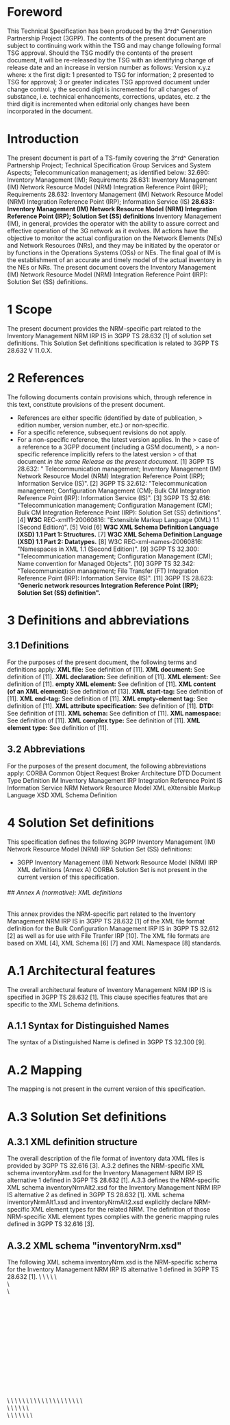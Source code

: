 # Foreword
This Technical Specification has been produced by the 3^rd^ Generation
Partnership Project (3GPP).
The contents of the present document are subject to continuing work within the
TSG and may change following formal TSG approval. Should the TSG modify the
contents of the present document, it will be re-released by the TSG with an
identifying change of release date and an increase in version number as
follows:
Version x.y.z
where:
x the first digit:
1 presented to TSG for information;
2 presented to TSG for approval;
3 or greater indicates TSG approved document under change control.
y the second digit is incremented for all changes of substance, i.e. technical
enhancements, corrections, updates, etc.
z the third digit is incremented when editorial only changes have been
incorporated in the document.
# Introduction
The present document is part of a TS-family covering the 3^rd^ Generation
Partnership Project; Technical Specification Group Services and System
Aspects; Telecommunication management; as identified below:
32.690: Inventory Management (IM); Requirements
28.631: Inventory Management (IM) Network Resource Model (NRM) Integration
Reference Point (IRP); Requirements
28.632: Inventory Management (IM) Network Resource Model (NRM) Integration
Reference Point (IRP); Information Service (IS)
**28.633: Inventory Management (IM) Network Resource Model (NRM) Integration
Reference Point (IRP); Solution Set (SS) definitions**
Inventory Management (IM), in general, provides the operator with the ability
to assure correct and effective operation of the 3G network as it evolves. IM
actions have the objective to monitor the actual configuration on the Network
Elements (NEs) and Network Resources (NRs), and they may be initiated by the
operator or by functions in the Operations Systems (OSs) or NEs. The final
goal of IM is the establishment of an accurate and timely model of the actual
inventory in the NEs or NRs.
The present document covers the Inventory Management (IM) Network Resource
Model (NRM) Integration Reference Point (IRP): Solution Set (SS) definitions.
# 1 Scope
The present document provides the NRM-specific part related to the Inventory
Management NRM IRP IS in 3GPP TS 28.632 [1] of solution set definitions.
This Solution Set definitions specification is related to 3GPP TS 28.632 V
11.0.X.
# 2 References
The following documents contain provisions which, through reference in this
text, constitute provisions of the present document.
  * References are either specific (identified by date of publication, > edition number, version number, etc.) or non‑specific.
  * For a specific reference, subsequent revisions do not apply.
  * For a non-specific reference, the latest version applies. In the > case of a reference to a 3GPP document (including a GSM document), > a non-specific reference implicitly refers to the latest version > of that document _in the same Release as the present document_.
[1] 3GPP TS 28.632: \" Telecommunication management; Inventory Management (IM)
Network Resource Model (NRM) Integration Reference Point (IRP); Information
Service (IS)\".
[2] 3GPP TS 32.612: \"Telecommunication management; Configuration Management
(CM); Bulk CM Integration Reference Point (IRP): Information Service (IS)\".
[3] 3GPP TS 32.616: \"Telecommunication management; Configuration Management
(CM); Bulk CM Integration Reference Point (IRP): Solution Set (SS)
definitions\".
[4] **W3C** REC-xml11-20060816: \"Extensible Markup Language (XML) 1.1 (Second
Edition)\".
[5] Void
[6] **W3C XML Schema Definition Language (XSD) 1.1 Part 1: Structures.**
[7] **W3C XML Schema Definition Language (XSD) 1.1 Part 2: Datatypes.**
[8] W3C REC-xml-names-20060816: \"Namespaces in XML 1.1 (Second Edition)\".
[9] 3GPP TS 32.300: \"Telecommunication management; Configuration Management
(CM); Name convention for Managed Objects\".
[10] 3GPP TS 32.342: \"Telecommunication management; File Transfer (FT)
Integration Reference Point (IRP): Information Service (IS)\".
[11] 3GPP TS 28.623: "**Generic network resources Integration Reference Point
(IRP); Solution Set (SS) definition".**
# 3 Definitions and abbreviations
## 3.1 Definitions
For the purposes of the present document, the following terms and definitions
apply:
**XML file:** See definition of [11].
**XML document:** See definition of [11].
**XML declaration:** See definition of [11].
**XML element:** See definition of [11].
**empty XML element:** See definition of [11].
**XML content (of an XML element):** See definition of [13].
**XML start-tag:** See definition of [11].
**XML end-tag:** See definition of [11].
**XML empty-element tag:** See definition of [11].
**XML attribute specification:** See definition of [11].
**DTD:** See definition of [11].
**XML schema:** See definition of [11].
**XML namespace:** See definition of [11].
**XML complex type:** See definition of [11].
**XML element type:** See definition of [11].
## 3.2 Abbreviations
For the purposes of the present document, the following abbreviations apply:
CORBA Common Object Request Broker Architecture
DTD Document Type Definition
IM Inventory Management
IRP Integration Reference Point
IS Information Service
NRM Network Resource Model
XML eXtensible Markup Language
XSD XML Schema Definition
# 4 Solution Set definitions
This specification defines the following 3GPP Inventory Management (IM)
Network Resource Model (NRM) IRP Solution Set (SS) definitions:
  * 3GPP Inventory Management (IM) Network Resource Model (NRM) IRP XML definitions (Annex A)
CORBA Solution Set is not present in the current version of this
specification.
###### ## Annex A (normative): XML definitions
This annex provides the NRM-specific part related to the Inventory Management
NRM IRP IS in 3GPP TS 28.632 [1] of the XML file format definition for the
Bulk Configuration Management IRP IS in 3GPP TS 32.612 [2] as well as for use
with File Tranfer IRP [10].
The XML file formats are based on XML [4], XML Schema [6] [7] and XML
Namespace [8] standards.
# A.1 Architectural features
The overall architectural feature of Inventory Management NRM IRP IS is
specified in 3GPP TS 28.632 [1].
This clause specifies features that are specific to the XML Schema
definitions.
## A.1.1 Syntax for Distinguished Names
The syntax of a Distinguished Name is defined in 3GPP TS 32.300 [9].
# A.2 Mapping
The mapping is not present in the current version of this specification.
# A.3 Solution Set definitions
## A.3.1 XML definition structure
The overall description of the file format of inventory data XML files is
provided by 3GPP TS 32.616 [3].
A.3.2 defines the NRM-specific XML schema inventoryNrm.xsd for the Inventory
Management NRM IRP IS alternative 1 defined in 3GPP TS 28.632 [1].
A.3.3 defines the NRM-specific XML schema inventoryNrmAlt2.xsd for the
Inventory Management NRM IRP IS alternative 2 as defined in 3GPP TS 28.632
[1].
XML schema inventoryNrmAlt1.xsd and inventoryNrmAlt2.xsd explicitly declare
NRM-specific XML element types for the related NRM.
The definition of those NRM-specific XML element types complies with the
generic mapping rules defined in 3GPP TS 32.616 [3].
## A.3.2 XML schema \"inventoryNrm.xsd\"
The following XML schema inventoryNrm.xsd is the NRM-specific schema for the
Inventory Management NRM IRP IS alternative 1 defined in 3GPP TS 28.632 [1].
\\ \ \\ \ \\ \
\\ \
\\ \
\
\
\
\
\
\
\
\
\
\
\
\
\
\
\\ \ \\
\\ \\ \\
\\ \\ \\
\\ \\ \\
\\ \\ \\ \\ \\ \\ \\ \\ \
\\ \\ \\ \\ \\ \\ \
\\ \\ \\
\\ \\ \\ \\ \
\
\
\
\
\
\
\
\
\
\
\
\
\
\
\
\
\
\
\
\
\
\
\
\
\
\
\
\
\
\
\
\
\
\
\
\
\
\
\
\
\
\
\
\
\
\
\
\
\
\
\
\
\
\
\
\
\
\
\
\
\
\
\
\
\
\
\
\
\
\
\
\
\
\
\
\
\
\
\
\
\
\
\\ \
## A.3.3 XML schema \"inventoryNrmAlt2.xsd\"
The following XML schema inventoryNrmAlt2.xsd is the NRM-specific schema for
the Inventory Management NRM IRP IS alternative 2 defined in 3GPP TS 28.632
[1].
\
\
\
\
\
\
\
\
\
\
\
\
\
\
\
\
\
\
\ \
\
\
\
\
\
\
\
\
\
\
\
\
\
\
\
\
\
\
\
\
\
\
\
\
\
\
\
\
\
\
\
\
\
\
\
\
\
\
\
\
\
\
\
\
\
\
\
\
\
\
\
\
\
\
\
\
\
\
\
\
\
\
\
\
\
\
\
\
\
\
\
\
\
\
\
\
\
\
\
\
\
\
\
\
\
\
\
\
\
\
\
\
\
\
\
\
\
\
\
\
\
\
\
\
\
\
\
\
\
\
#